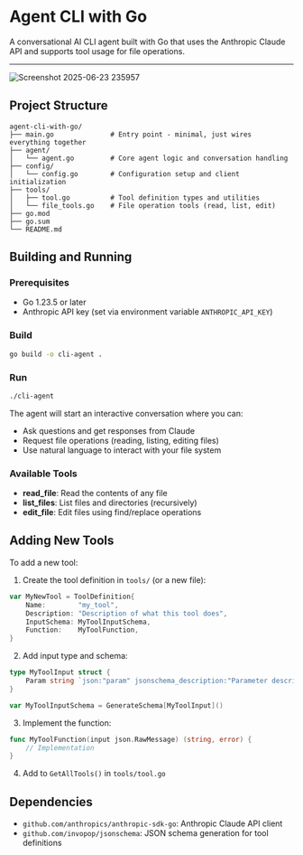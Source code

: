 # Agent CLI with Go
A conversational AI CLI agent built with Go that uses the Anthropic Claude API and supports tool usage for file operations.

---
![Screenshot 2025-06-23 235957](https://github.com/user-attachments/assets/c7c36416-7e55-40e8-97b9-f0805217a743)

## Project Structure

```
agent-cli-with-go/
├── main.go              # Entry point - minimal, just wires everything together
├── agent/
│   └── agent.go         # Core agent logic and conversation handling
├── config/
│   └── config.go        # Configuration setup and client initialization
├── tools/
│   ├── tool.go          # Tool definition types and utilities
│   └── file_tools.go    # File operation tools (read, list, edit)
├── go.mod
├── go.sum
└── README.md
```

## Building and Running

### Prerequisites
- Go 1.23.5 or later
- Anthropic API key (set via environment variable `ANTHROPIC_API_KEY`)

### Build
```bash
go build -o cli-agent .
```

### Run
```bash
./cli-agent
```

The agent will start an interactive conversation where you can:
- Ask questions and get responses from Claude
- Request file operations (reading, listing, editing files)
- Use natural language to interact with your file system

### Available Tools
- **read_file**: Read the contents of any file
- **list_files**: List files and directories (recursively)
- **edit_file**: Edit files using find/replace operations

## Adding New Tools

To add a new tool:

1. Create the tool definition in `tools/` (or a new file):
```go
var MyNewTool = ToolDefinition{
    Name:        "my_tool",
    Description: "Description of what this tool does",
    InputSchema: MyToolInputSchema,
    Function:    MyToolFunction,
}
```

2. Add input type and schema:
```go
type MyToolInput struct {
    Param string `json:"param" jsonschema_description:"Parameter description"`
}

var MyToolInputSchema = GenerateSchema[MyToolInput]()
```

3. Implement the function:
```go
func MyToolFunction(input json.RawMessage) (string, error) {
    // Implementation
}
```

4. Add to `GetAllTools()` in `tools/tool.go`

## Dependencies

- `github.com/anthropics/anthropic-sdk-go`: Anthropic Claude API client
- `github.com/invopop/jsonschema`: JSON schema generation for tool definitions
